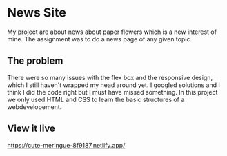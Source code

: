 # News Site

My project are about news about paper flowers which is a new interest of mine. The assignment was to do a news page of any given topic.

## The problem

There were so many issues with the flex box and the responsive design, which I still haven't wrapped my head around yet. I googled solutions and I think I did the code right but I must have missed something. In this project we only used HTML and CSS to learn the basic structures of a webdevelopement. 

## View it live
https://cute-meringue-8f9187.netlify.app/
